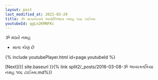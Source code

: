 ```yaml
---
layout: post
last_modified_at: 2021-03-29
title: ૐ વાચસ્પતયે અયોનિજાય નમહ ૧૦૮ ટાઈમ્સ
youtubeId: qgLn2KMNFKc
---
```

 
 
 ૐ મઠારે નમહ  
 
 -  માતા કોણ છે 
 
  
 
  
 
 
 
 
 
 


{% include youtubePlayer.html id=page.youtubeId %}
 
[Next]({{ site.baseurl }}{% link  split2/_posts/2016-03-08-ૐ અવ્યક્તકિયા નમહ ૧૦૮ ટાઈમ્સ.md%})
 
